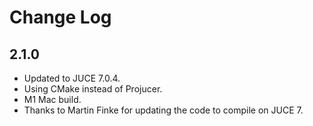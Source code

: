 # Change Log

## 2.1.0
* Updated to JUCE 7.0.4.
* Using CMake instead of Projucer.
* M1 Mac build. 
* Thanks to Martin Finke for updating the code to compile on JUCE 7.